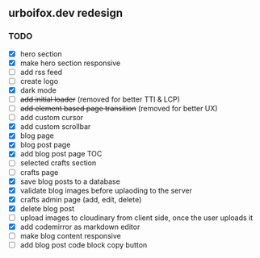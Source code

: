 ## urboifox.dev redesign

### TODO

-   [x] hero section
-   [x] make hero section responsive
-   [ ] add rss feed
-   [ ] create logo
-   [x] dark mode
-   [ ] ~~add initial loader~~ (removed for better TTI & LCP)
-   [ ] ~~add element based page transition~~ (removed for better UX)
-   [ ] add custom cursor
-   [x] add custom scrollbar
-   [x] blog page
-   [x] blog post page
-   [x] add blog post page TOC
-   [ ] selected crafts section
-   [ ] crafts page
-   [x] save blog posts to a database
-   [x] validate blog images before uplaoding to the server
-   [x] crafts admin page (add, edit, delete)
-   [x] delete blog post
-   [ ] upload images to cloudinary from client side, once the user uploads it
-   [x] add codemirror as markdown editor
-   [ ] make blog content responsive
-   [ ] add blog post code block copy button
